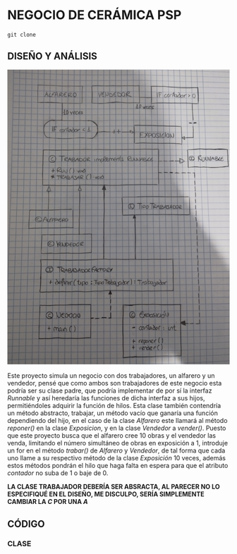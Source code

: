 # NEGOCIO DE CERÁMICA PSP
```
git clone 
```
## DISEÑO Y ANÁLISIS
![DISENYO Y ANALISIS](./imagenes/analisis-disenyo.jpeg)

Este proyecto simula un negocio con dos trabajadores, un alfarero y un vendedor, pensé que como ambos son trabajadores de este negocio esta podría ser su clase padre, que podría implementar de por sí la interfaz *Runnable* y así heredaría las funciones de dicha interfaz a sus hijos, permitiéndoles adquirir la función de hilos. Esta clase también contendría un método abstracto, trabajar, un método vacío que ganaría una función dependiendo del hijo, en el caso de la clase *Alfarero* este llamará al método *reponer()* en la clase *Exposicion*, y en la clase *Vendedor* a *vender()*. Puesto que este proyecto busca que el alfarero cree 10 obras y el vendedor las venda, limitando el número simultáneo de obras en exposición a 1, introduje un for en el método *trabar()* de *Alfarero* y *Vendedor*, de tal forma que cada uno llame a su respectivo método de la clase *Exposición* 10 veces, además estos métodos pondrán el hilo que haga falta en espera para que el atributo *contador* no suba de 1 o baje de 0.

**LA CLASE TRABAJADOR DEBERÍA SER ABSRACTA, AL PARECER NO LO ESPECIFIQUÉ EN EL DISEÑO, ME DISCULPO, SERÍA SIMPLEMENTE CAMBIAR LA *C* POR UNA *A***

## CÓDIGO

### CLASE 